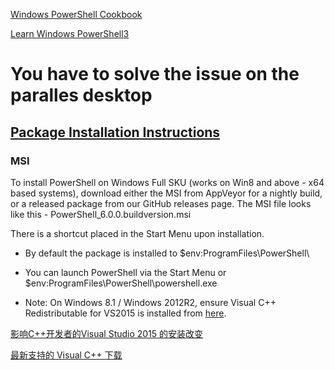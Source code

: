 [Windows PowerShell Cookbook](http://www.reedbushey.com/86Windows%20Powershell%20Cookbook%203rd%20Edition.pdf)

[Learn Windows PowerShell3](https://endusercompute.files.wordpress.com/2015/07/learn-windows-powershell-3-in-a-month-of-lunches-don-jones-jeffrey-hicks.pdf)


# You have to solve the issue on the paralles desktop

## [Package Installation Instructions](https://github.com/PowerShell/PowerShell/blob/master/docs/installation/windows.md)
### MSI 
To install PowerShell on Windows Full SKU (works on Win8 and above - x64 based systems), download either the MSI from AppVeyor for a nightly build, or a released package from our GitHub releases page. The MSI file looks like this - PowerShell_6.0.0.buildversion.msi

There is a shortcut placed in the Start Menu upon installation.

* By default the package is installed to $env:ProgramFiles\PowerShell\

* You can launch PowerShell via the Start Menu or $env:ProgramFiles\PowerShell\powershell.exe

* Note: On Windows 8.1 / Windows 2012R2, ensure Visual C++ Redistributable for VS2015 is installed from [here](http://download.microsoft.com/download/9/3/F/93FCF1E7-E6A4-478B-96E7-D4B285925B00/vc_redist.x64.exe).

[影响C++开发者的Visual Studio 2015 的安装改变](https://blogs.msdn.microsoft.com/c/2015/07/28/cvisual-studio-2015/)

[最新支持的 Visual C++ 下载](https://support.microsoft.com/zh-cn/help/2977003/the-latest-supported-visual-c-downloads)
